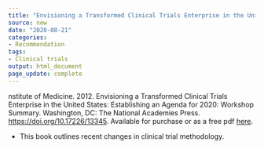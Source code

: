 ```yaml
---
title: "Envisioning a Transformed Clinical Trials Enterprise in the United States"
source: new
date: "2020-08-21"
categories:
- Recommendation
tags:
- Clinical trials
output: html_document
page_update: complete
---
```


nstitute of Medicine. 2012. Envisioning a Transformed Clinical Trials Enterprise in the United States: Establishing an Agenda for 2020: Workshop Summary. Washington, DC: The National Academies Press. https://doi.org/10.17226/13345. Available for purchase or as a free pdf [here](https://www.nap.edu/catalog/13345/envisioning-a-transformed-clinical-trials-enterprise-in-the-united-states).

<!---More--->

+ This book outlines recent changes in clinical trial methodology.
